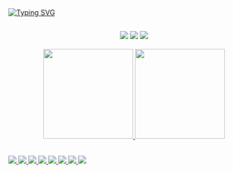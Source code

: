 <div>
<a href="https://git.io/typing-svg"><img src="https://readme-typing-svg.herokuapp.com?font=Fira+Code&size=30&duration=4000&pause=1000&color=D8BFD8&width=435&lines=Ol%C3%A1.;Bem-vindo+ao+meu+perfil!" alt="Typing SVG" /></a>
</div>

 ##
  <div align="center"> 
  <a href="https://instagram.com/_radijavt?igshid=YmMyMTA2M2Y=" target="_blank"><img src="https://img.shields.io/badge/-Instagram-%23E4405F?style=for-the-badge&logo=instagram&logoColor=white" target="_blank"></a> 
  <a href = "mailto:radjaandrade372@gmail.com"><img src="https://img.shields.io/badge/-Gmail-%23333?style=for-the-badge&logo=gmail&logoColor=white" target="_blank"></a>
  <a href="https://www.linkedin.com/in/radja-tavares-547196255/" target="_blank"><img src="https://img.shields.io/badge/-LinkedIn-%230077B5?style=for-the-badge&logo=linkedin&logoColor=white" target="_blank"></a> 
 </div>
<br>
<div align="center">
  <a href="https://github.com/Radjavt">
  <img height="180em" src="https://github-readme-stats.vercel.app/api?username=Radjavt&show_icons=true&theme=aura&include_all_commits=true&count_private=true"/>
  <img height="180em" src="https://github-readme-stats.vercel.app/api/top-langs/?username=Radjavt&layout=compact&langs_count=7&theme=aura"/> 
</div>
<br>

<p align="left">
  <img src="https://skillicons.dev/icons?i=java" />
  <img src="https://skillicons.dev/icons?i=py" />
  <img src="https://skillicons.dev/icons?i=js" />
  <img src="https://skillicons.dev/icons?i=html" />
  <img src="https://skillicons.dev/icons?i=css" />
  <img src="https://skillicons.dev/icons?i=spring" /> 
  <img src="https://skillicons.dev/icons?i=postgres" />
  <img src="https://skillicons.dev/icons?i=mysql" />
</p>
